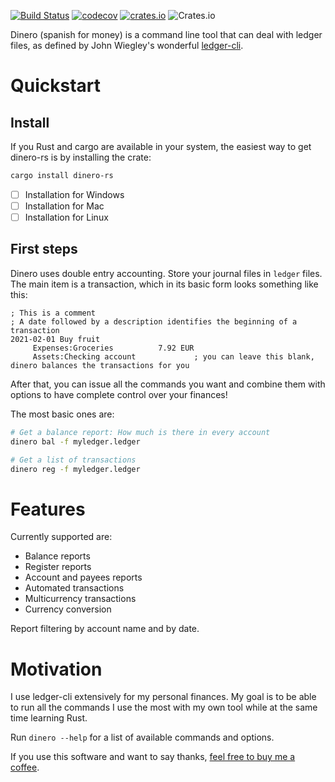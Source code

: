 [![Build Status](https://travis-ci.com/frosklis/dinero-rs.svg?branch=master)](https://travis-ci.com/frosklis/dinero-rs)
[![codecov](https://codecov.io/gh/frosklis/dinero-rs/branch/master/graph/badge.svg?token=QC4LG2ZMZJ)](https://codecov.io/gh/frosklis/dinero-rs)
[![crates.io](https://img.shields.io/crates/v/dinero-rs)](https://crates.io/crates/dinero-rs)
![Crates.io](https://img.shields.io/crates/l/dinero-rs)

Dinero (spanish for money) is a command line tool that can deal with ledger files, as defined by John Wiegley's wonderful [ledger-cli](https://www.ledger-cli.org/).

# Quickstart

## Install

If you Rust and cargo are available in your system, the easiest way to get dinero-rs is by installing the crate:
```sh
cargo install dinero-rs
```
- [ ] Installation for Windows
- [ ] Installation for Mac
- [ ] Installation for Linux

## First steps

Dinero uses double entry accounting. Store your journal files in ```ledger``` files. The main item is a transaction, which in its basic form looks something like this:

```ledger
; This is a comment
; A date followed by a description identifies the beginning of a transaction
2021-02-01 Buy fruit
     Expenses:Groceries          7.92 EUR
     Assets:Checking account             ; you can leave this blank, dinero balances the transactions for you
```

After that, you can issue all the commands you want and combine them with options to have complete control over your finances!

The most basic ones are:
```sh
# Get a balance report: How much is there in every account 
dinero bal -f myledger.ledger

# Get a list of transactions
dinero reg -f myledger.ledger
```

# Features

Currently supported are:
- Balance reports
- Register reports
- Account and payees reports
- Automated transactions
- Multicurrency transactions
- Currency conversion

Report filtering by account name and by date.

# Motivation
I use ledger-cli extensively for my personal finances. My goal is to be able to run all the commands I use the most with my own tool while at the same time learning Rust.

Run ```dinero --help``` for a list of available commands and options.

If you use this software and want to say thanks, [feel free to buy me a coffee](https://www.buymeacoffee.com/7CLlJGE).